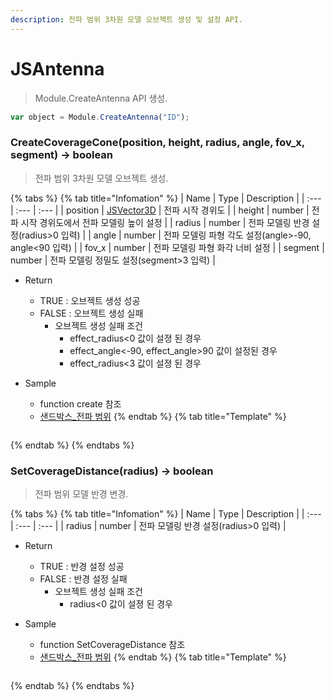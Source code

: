 ```yaml
---
description: 전파 범위 3차원 모델 오브젝트 생성 및 설정 API.
---
```


# JSAntenna

> Module.CreateAntenna API 생성.

```javascript
var object = Module.CreateAntenna("ID");
```

### CreateCoverageCone(position, height, radius, angle, fov_x, segment) → boolean

>  전파 범위 3차원 모델 오브젝트 생성.

{% tabs %}
{% tab title="Infomation" %}
| Name | Type | Description |
| :--- | :--- | :--- |
| position | [JSVector3D](JSVector3D.md) | 전파 시작 경위도 |
| height | number | 전파 시작 경위도에서 전파 모델링 높이 설정 |
| radius | number | 전파 모델링 반경 설정(radius&gt;0 입력) |
| angle | number | 전파 모델링 파형 각도 설정(angle&gt;-90, angle&lt;90 입력) |
| fov_x | number | 전파 모델링 파형 화각 너비 설정 |
| segment | number | 전파 모델링 정밀도 설정(segment&gt;3 입력) |

* Return
  * TRUE : 오브젝트 생성 성공
  * FALSE : 오브젝트 생성 실패
    * 오브젝트 생성 실패 조건
	  * effect_radius&lt;0 값이 설졍 된 경우
	  * effect_angle&lt;-90, effect_angle&gt;90 값이 설정된 경우
      * effect_radius&lt;3 값이 설졍 된 경우
	  
* Sample
  * function create 참조
  * [샌드박스\_전파 범위](http://sandbox.dtwincloud.com/code/main.do?id=object_antenna)
{% endtab %}
{% tab title="Template" %}
```javascript
```
{% endtab %}
{% endtabs %}

### SetCoverageDistance(radius) → boolean

> 전파 범위 모델 반경 변경.

{% tabs %}
{% tab title="Infomation" %}
| Name | Type | Description |
| :--- | :--- | :--- |
| radius | number | 전파 모델링 반경 설정(radius&gt;0 입력) |

* Return
  * TRUE : 반경 설정 성공
  * FALSE : 반경 설정 실패
    * 오브젝트 생성 실패 조건
	  * radius&lt;0 값이 설졍 된 경우

* Sample
  * function SetCoverageDistance 참조
  * [샌드박스\_전파 범위](http://sandbox.dtwincloud.com/code/main.do?id=object_antenna)
{% endtab %}
{% tab title="Template" %}
```javascript
```
{% endtab %}
{% endtabs %}
